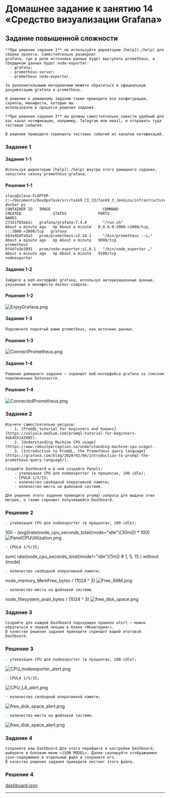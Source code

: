 # Домашнее задание к занятию 14 «Средство визуализации Grafana»

## Задание повышенной сложности

    **При решении задания 1** не используйте директорию [help](./help) для сборки проекта. Самостоятельно развернит
    grafana, где в роли источника данных будет выступать prometheus, а сборщиком данных будет node-exporter:
      - grafana;
      - prometheus-server;
      - prometheus node-exporter.
    
    За дополнительными материалами можете обратиться в официальную документацию grafana и prometheus.
    
    В решении к домашнему заданию также приведите все конфигурации, скрипты, манифесты, которые вы 
    использовали в процессе решения задания.
    
    **При решении задания 3** вы должны самостоятельно завести удобный для вас канал нотификации, например, Telegram или email, и отправить туда тестовые события.

    В решении приведите скриншоты тестовых событий из каналов нотификаций.

### Задание 1
#### Задание 1-1
    Используя директорию [help](./help) внутри этого домашнего задания, запустите связку prometheus-grafana.

#### Решение 1-1
```commandline
slava@slava-FLAPTOP-r:~/Documents/DevOpsTask/src/task9_CI_CD/Task9_3_Jenkins/infrastructure$ docker ps
CONTAINER ID   IMAGE                       COMMAND                  CREATED              STATUS              PORTS                                       NAMES
273d1f03eb2c   grafana/grafana:7.4.0       "/run.sh"                About a minute ago   Up About a minute   0.0.0.0:3000->3000/tcp, :::3000->3000/tcp   grafana
683e4bdfa9a3   prom/prometheus:v2.24.1     "/bin/prometheus --c…"   About a minute ago   Up About a minute   9090/tcp                                    prometheus
0f4d7a3e3091   prom/node-exporter:v1.0.1   "/bin/node_exporter …"   About a minute ago   Up About a minute   9100/tcp                                    nodeexporter
```

#### Задание 1-2
    Зайдите в веб-интерфейс grafana, используя авторизационные данные, указанные в манифесте docker-compose.

#### Решение 1-2
![EnjoyGrafana.png](ScreenShoots%2FEnjoyGrafana.png)

#### Задание 1-3
    Подключите поднятый вами prometheus, как источник данных.

#### Решение 1-3
![ConnectPrometheus.png](ScreenShoots%2FConnectPrometheus.png)

#### Задание 1-4
    Решение домашнего задания — скриншот веб-интерфейса grafana со списком подключенных Datasource.

#### Решение 1-4
![ConnectedPrometheus.png](ScreenShoots%2FConnectedPrometheus.png)

### Задание 2
    Изучите самостоятельно ресурсы:
        1. [PromQL tutorial for beginners and humans](https://valyala.medium.com/promql-tutorial-for-beginners-9ab455142085).
        2. [Understanding Machine CPU usage](https://www.robustperception.io/understanding-machine-cpu-usage).
        3. [Introduction to PromQL, the Prometheus query language](https://grafana.com/blog/2020/02/04/introduction-to-promql-the-prometheus-query-language/).
 
    Создайте Dashboard и в ней создайте Panels:
        - утилизация CPU для nodeexporter (в процентах, 100-idle);
        - CPULA 1/5/15;
        - количество свободной оперативной памяти;
        - количество места на файловой системе.
    
    Для решения этого задания приведите promql-запросы для выдачи этих метрик, а также скриншот получившейся Dashboard.

### Решение 2
    - утилизация CPU для nodeexporter (в процентах, 100-idle);
100 - (avg(irate(node_cpu_seconds_total{mode="idle"}[30m])) * 100)
![PanelCPUUtilization.png](ScreenShoots%2FPanelCPUUtilization.png)

    - CPULA 1/5/15;
sum(
    rate(node_cpu_seconds_total{mode!="idle"}[1m]) # 1, 5, 15
  ) without (mode)

    - количество свободной оперативной памяти;
node_memory_MemFree_bytes / (1024 ^ 3)
![Free_RAM.png](ScreenShoots%2FFree%20RAM.png)

    - количество места на файловой системе.
node_filesystem_avail_bytes / (1024 ^ 3)
![free_disk_space.png](ScreenShoots%2Ffree_disk_space.png)

### Задание 3
    Создайте для каждой Dashboard подходящее правило alert — можно обратиться к первой лекции в блоке «Мониторинг».
    В качестве решения задания приведите скриншот вашей итоговой Dashboard.

### Решение 3

    - утилизация CPU для nodeexporter (в процентах, 100-idle);
![CPU_nodeexporter_alert.png](ScreenShoots%2FCPU_nodeexporter_alert.png)

    - CPULA 1/5/15;
![CPU_LA_alert.png](ScreenShoots%2FCPU_LA_alert.png)

    - количество свободной оперативной памяти;
![free_disk_space_alert.png](ScreenShoots%2Ffree_disk_space_alert.png)
    
    - количество места на файловой системе.
![free_disk_space_alert.png](ScreenShoots%2Ffree_disk_space_alert.png)

### Задание 4
    Сохраните ваш Dashboard.Для этого перейдите в настройки Dashboard, выберите в боковом меню «JSON MODEL». Далее скопируйте отображаемое json-содержимое в отдельный файл и сохраните его.
    В качестве решения задания приведите листинг этого файла.

### Решение 4
[dashboard.json](dashboard.json)

---